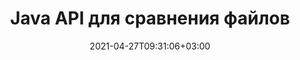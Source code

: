 ---
############################# Static ############################
layout: "product"
date: 2021-04-27T09:31:06+03:00
draft: false

product: "Comparison"
product_tag: "comparison"
platform: "Java"
platform_tag: "java"

############################# Head ############################
head_title: "API сравнения документов Java | Сравните текст и стиль PDF Word Excel HTML"
head_description: "API сравнения документов Java для сравнения и объединения файлов Word Excel PPTX OpenOffice, Web, PDF, AutoCAD и других форматов. Сравнивайте документы с отслеживанием изменений."

############################# Header ############################
title: "Java API для сравнения файлов"
description: "Создавайте приложения Java для эффективного сравнения содержимого файлов на предмет различий во всех стандартных форматах документов и изображений."
button:
    enable: true
    icon: "fas fa-arrow-down"
    label: "Скачать бесплатную пробную версию"
    link: "https://downloads.groupdocs.com/comparison/java"

############################# SubMenu ############################
submenu:
    enable: true
    
    left:
        img_alt: "GroupDocs.Comparison for Java"
        image: "https://www.groupdocs.cloud/templates/groupdocs/images/product-logos/groupdocs-comparison-java.png"
        product: "GroupDocs.Comparison"
        platform: "Java"

    middle:
        button:
            # button loop
            - link: "#overview"
              text: "Обзор"

            # button loop
            - link: "#features"
              text: "Функции"

            # button loop
            - link: "#support"
              text: "Поддерживать"

            # button loop
            - link: "https://products.groupdocs.app/comparison"
              text: "Живая демонстрация"

            # button loop
            - link: "https://purchase.groupdocs.com/pricing/comparison/java"
              text: "Цены"

    right:
        link_download: "https://downloads.groupdocs.com/comparison"
        link_learn: "https://docs.groupdocs.com/comparison/java/"
        link_buy: "https://purchase.groupdocs.com"

############################# Overview ############################
overview:
    enable: true
    example_image: "/comparison/comparison-example.webp"
    content: |
      
    more_overview:
      # more_overview_loop
      - title: "Что такое GroupDocs.Comparison for Java"
        content: "GroupDocs.Comparison for Java — это наиболее гибкий и простой в использовании API, который поможет вам разрабатывать приложения для сравнения документов в среде Java. Средство проверки различий и API слияния документов позволяют обнаруживать изменения и различия в содержании, а также в стиле текста между схожими форматами документов."

      # more_overview_loop
      - title: "Поддерживаемые форматы"
        content: "Библиотека GroupDocs.Comparison поддерживает обнаружение различий как в содержимом, так и в стиле текста между популярными форматами изображений и документов, такими как PDF, HTML, электронная почта Outlook, документы Microsoft Office Word, электронные таблицы Excel, презентации PowerPoint, OneNote, диаграммы Visio, тексты, png , gif и bmp изображения, а также сотни других форматов."
        
      # more_overview_loop
      - title: "Возможности сравнения"
        content: "Сравнение может быть выполнено для обнаружения изменений в содержании слов, абзацев, таблиц или диаграмм и их стилей и предоставит вам документ сравнения, в котором перечислены сводные различия, их количество и типологическая принадлежность. GroupDocs.Comparison for Java может легко извлекать основную информацию об исходном документе, сравнивать и сохранять простые, защищенные паролем и зашифрованные документы различных форматов через файл или поток данных."
        
      # more_overview_loop
      - title: "Документация и примеры"
        content: "Уже есть много документации по использованию библиотеки Comparison на разных платформах с примерами кода, поэтому вам не придется долго думать, как работать с GroupDocs.Comparison для API Java в вашем приложении."
        
      # more_overview_loop
      - title: "Совместимость"
        content: "GroupDocs.Comparison for Java не требует установки какого-либо внешнего программного обеспечения в системе. Он совместим со всеми версиями Java и поддерживает популярные операционные системы (Windows, Linux, MacOS), поддерживающие среду выполнения Java."
    examples:
      enable: true
      
    more_feature:
      # more_feature_loop
      - title: "Легко сравнивайте документы с помощью Java API"
        content: |
          С помощью API GroupDocs.Comparison for Java вы можете легко сравнивать документы поддерживаемых форматов, чтобы находить различия между ними. В следующем примере показано, как сравнить два документа Microsoft Word с помощью Java:
          
          ```java
          try (Comparer comparer = new Comparer("D:\\source.pdf")) {
              comparer.add("D:\\target.pdf");
              comparer.compare("D:\\result.pdf");
          }
          ```
      # more_feature_loop
      - title: "Укажите уровень детализации сравнения"
        content: "GroupDocs.Comparison for Java позволяет сравнивать документы на трех уровнях. Вы можете установить низкую интенсивность сравнения (сравнивать текст пословно с точностью для сетки изображения = 50), среднюю (сравнивать текст посимвольно с точностью для сетки изображения = 100) или высокую (сравнивать текст посимвольно с точностью для изображения). сетка = 150)."

      # more_feature_loop
      - title: "Сравнить стиль текста"
        content: "Помимо содержимого документа, API GroupDocs.Comparison for Java также позволяет сравнивать стиль текста.

        Название шрифта, размер, цвет, стиль (жирный, курсив, подчеркивание, маленькие прописные буквы и гиперссылки) и, если применимо, нижний цвет также можно сравнить, чтобы проверить разницу между сравниваемыми документами при сравнении слов и символов.  

        Для сравнения абзацев также можно сравнить выравнивание, отступ (отступ слева, отступ справа), интервал (пробел после, пробел перед), отступ первой строки и межстрочный интервал.  

        Аналогичным образом, где это применимо, другие разделы страницы также можно сравнивать через API GroupDocs.Comparison for Java. Разделы включают расстояние нижнего колонтитула, поля страницы (слева, справа, сверху и снизу), высоту страницы, ориентацию страницы, цвет границы и ширину линии."
      
    tabs:
      enable: true
      
      ## TAB ONE ##
      tab_one:
        description: |
          Ниже приведен обзор GroupDocs.Comparison for Java:
      
        right:
          enable: true
          icon: "fab fa-html5"
          title: "Обзор"
          content: |
            * Сравните содержание и стили
            * Получить сравнительную сводку
            * Принять/отклонить изменения в Word
            * Объединить и сравнить файлы из 3 слов
            * Поддержка потоков
            * Обнаружение типа файла через поток
            * Сравнить защищенные файлы
            * Сравнить зашифрованные файлы
            * Сохранить сравнение как изображение
            * Сравнить конкретную страницу в Word
            * Сравнить водяные знаки в PDF
            * Применить/отменить изменения
      
      ## TAB TWO ##
      tab_two:
        description: |
          GroupDocs.Comparison for Java поддерживает все популярные [форматы файлов документов](https://docs.groupdocs.com/comparison/java/supported-document-formats/), включая: Microsoft Office, изображения, диаграммы и многое другое. .
        left:
          enable: true
          table:
            # table loop
            - title: "Microsoft Office"
              content: |
                * **Word:** [DOC](https://products.groupdocs.com/comparison/java/doc/), [DOCX](https://products.groupdocs.com/comparison/java/docx/), [DOCM](https://products.groupdocs.com/comparison/java/docm/), [DOT](https://products.groupdocs.com/comparison/java/dot/), [DOTX](https://products.groupdocs.com/comparison/java/dotx/), [DOTM](https://products.groupdocs.com/comparison/java/dotm/), [RTF](https://products.groupdocs.com/comparison/java/rtf/), [TXT](https://products.groupdocs.com/comparison/java/txt/)
                * **Excel:** [XLS](https://products.groupdocs.com/comparison/java/xls/), [XLSX](https://products.groupdocs.com/comparison/java/xlsx/), [XLSM](https://products.groupdocs.com/comparison/java/xlsm/), [XLSB](https://products.groupdocs.com/comparison/java/xlsb/), [XLTM](https://products.groupdocs.com/comparison/java/xltm/), [XLT](https://products.groupdocs.com/comparison/java/xlt/), [XLTM](https://products.groupdocs.com/comparison/java/xltm/), [XLTX](https://products.groupdocs.com/comparison/java/xltx/), [XLAM](https://products.groupdocs.com/comparison/java/xlam/), [SXC](https://products.groupdocs.com/comparison/java/sxc/), [SpreadsheetML](https://products.groupdocs.com/comparison/java/xml/)
                * **PowerPoint:** [PPT](https://products.groupdocs.com/comparison/java/ppt/), [PPTX](https://products.groupdocs.com/comparison/java/pptx/), [PPS](https://products.groupdocs.com/comparison/java/pps/), [PPSX](https://products.groupdocs.com/comparison/java/ppsx/), [PPSM](https://products.groupdocs.com/comparison/java/ppsm/), [POT](https://products.groupdocs.com/comparison/java/pot/), [POTM](https://products.groupdocs.com/comparison/java/potm/), [POTX](https://products.groupdocs.com/comparison/java/potx/), [PPTM](https://products.groupdocs.com/comparison/java/pptm/)
                * **Visio:** [VSD](https://products.groupdocs.com/comparison/java/vsd/), [VDX](https://products.groupdocs.com/comparison/java/vdx/), [VSS](https://products.groupdocs.com/comparison/java/vss/), [VSSX](https://products.groupdocs.com/comparison/java/vssx/), [VSX](https://products.groupdocs.com/comparison/java/vsx/), [VST](https://products.groupdocs.com/comparison/java/vst/), [VSTX](https://products.groupdocs.com/comparison/java/vstx/), [VTX](https://products.groupdocs.com/comparison/java/vtx/), [VSDX](https://products.groupdocs.com/comparison/java/vsdx/), [VDW](https://products.groupdocs.com/comparison/java/vdw/), [VSTM](https://products.groupdocs.com/comparison/java/vstm/), [VSSM](https://products.groupdocs.com/comparison/java/vssm/), [VSDM](https://products.groupdocs.com/comparison/java/vsdm/)
                * **Outlook:** [MSG](https://products.groupdocs.com/comparison/java/msg/), [EML](https://products.groupdocs.com/comparison/java/eml/), [EMLX](https://products.groupdocs.com/comparison/java/emlx/), [PST](https://products.groupdocs.com/comparison/java/pst/), [OST](https://products.groupdocs.com/comparison/java/ost/)
                * **OneNote:** [ONE](https://products.groupdocs.com/comparison/java/one/)

        right:
          enable: true
          table:
            # table loop
            - title: "Другие форматы"
              content: |
                * **Языки программирования**: [CS](https://products.groupdocs.com/comparison/java/cs/), [Java](https://products.groupdocs.com/comparison/java/java/), [CPP](https://products.groupdocs.com/comparison/java/cpp/), [JS](https://products.groupdocs.com/comparison/java/js/), [PY](https://products.groupdocs.com/comparison/java/py/), [RB](https://products.groupdocs.com/comparison/java/rb/), [PL](https://products.groupdocs.com/comparison/java/pl/), [ASM](https://products.groupdocs.com/comparison/java/asm/), [GROOVY](https://products.groupdocs.com/comparison/java/groovy/), [JSON](https://products.groupdocs.com/comparison/java/json/), [PHP](https://products.groupdocs.com/comparison/java/php/), [SQL](https://products.groupdocs.com/comparison/java/sql/), [LOG](https://products.groupdocs.com/comparison/java/log/), [DIFF](https://products.groupdocs.com/comparison/java/diff/), [LESS](https://products.groupdocs.com/comparison/java/less/), [SCALA](https://products.groupdocs.com/comparison/java/scala/)
                * **OpenDocument**: [ODT](https://products.groupdocs.com/comparison/java/odt/), [OTT](https://products.groupdocs.com/comparison/java/ott/), [ODS](https://products.groupdocs.com/comparison/java/ods/), [ODP](https://products.groupdocs.com/comparison/java/odp/), [OTP](https://products.groupdocs.com/comparison/java/otp/)
                * **Portable**: [PDF](https://products.groupdocs.com/comparison/java/pdf/), [MOBI](https://products.groupdocs.com/comparison/java/mobi/)
                * **AutoCAD**: [DXF](https://products.groupdocs.com/comparison/java/dxf/), [DWG](https://products.groupdocs.com/comparison/java/dwg/)
                * **Email**: [EML](https://products.groupdocs.com/comparison/java/eml/), [EMLX](https://products.groupdocs.com/comparison/java/emlx/), [MSG](https://products.groupdocs.com/comparison/java/msg/)
                * **Images**: [JPEG](https://products.groupdocs.com/comparison/java/jpeg/), [BMP](https://products.groupdocs.com/comparison/java/bmp/), [PNG](https://products.groupdocs.com/comparison/java/png/), [GIF](https://products.groupdocs.com/comparison/java/gif/), [DCM](https://products.groupdocs.com/comparison/java/dcm/), [DICOM](https://products.groupdocs.com/comparison/java/dicom/), [DjVu](https://products.groupdocs.com/comparison/java/djvu/)
                * **Web**: [HTM](https://products.groupdocs.com/comparison/java/htm/), [HTML](https://products.groupdocs.com/comparison/java/html/), [MHTML](https://products.groupdocs.com/comparison/java/mhtml/)
                * **Text**: [TXT](https://products.groupdocs.com/comparison/java/txt/)

      ## TAB THREE ##
      tab_three:
        description: |
          GroupDocs.Comparison for Java поддерживает следующие операционные системы, платформы и менеджеры пакетов:
      
        left:
          enable: true
          table:
            # table loop
            - icon: "fab fa-windows"
              title: "Операционные системы"
              content: |
                * Microsoft Windows Desktop
                * Microsoft Windows Server
                * Linux
                * MacOS

            # table loop
            - icon: "fas fa-code"
              title: "Поддерживаемые платформы"
              content: |
                * Java 7 (1.7) или выше

        right:
          enable: true
          table:
            
            # table loop
            - icon: "fas fa-cogs"
              title: "Среды разработки"
              content: |
                * NetBeans
                * IntelliJ IDEA
                * Eclipse
            # table loop
            - icon: "fas fa-tools"
              title: "Инструмент автоматизации сборки"
              content: |
                * Maven

############################# Features ############################
features:
    enable: true
    title: "GroupDocs.Comparison for Java Возможности"

    feature:
      # feature loop
      - icon: "fas fa-copy"
        content: "[Сравните и определите изменения как в содержании, так и в стиле текста](https://docs.groupdocs.com/comparison/java/compare-documents/)"

      # feature loop
      - icon: "fas fa-eye"
        content: "[Сохранить сводный список сравнения сравниваемых документов](https://docs.groupdocs.com/comparison/java/get-extended-information-on-the-summary-page/)"

      # feature loop
      - icon: "fas fa-bolt"
        content: "[Сравнение определенных страниц документов Word](https://docs.groupdocs.com/comparison/java/accept-or-reject-detected-changes/)"
      
      # feature loop
      - icon: "fas fa-file-powerpoint"
        content: "[Объедините до 3 файлов Microsoft Word для сравнения с поддержкой «Отслеживать изменения»](https://docs.groupdocs.com/comparison/java/compare-multiple-documents-with-specific-compare-settings/)"

      # feature loop
      - icon: "fas fa-code"
        content: "[Легко определить, какие изменения происходят из какого документа во время сравнения](https://docs.groupdocs.com/comparison/java/get-list-of-changes/)"

      # feature loop
      - icon: "fas fa-cloud"
        content: "[Поддержка чтения исходных документов и отправки результирующего документа через потоки.](https://docs.groupdocs.com/comparison/java/load-file-from-stream/)"

      # feature loop
      - icon: "fas fa-remove-format"
        content: "[Определить тип формата файла при выборке из потока](https://docs.groupdocs.com/comparison/java/get-file-info/)"

      # feature loop
      - icon: "fas fa-comment-slash"
        content: "[Сравнить документы, защищенные паролем](https://docs.groupdocs.com/comparison/java/load-password-protected-documents/)"

      # feature loop
      - icon: "fas fa-location-arrow"
        content: "[Сохранить результат сравнения как изображение](https://docs.groupdocs.com/comparison/java/generate-document-pages-preview/)"

      # feature loop
      - icon: "fas fa-border-all"
        content: "[Сравните различные форматы файлов как изображения](https://docs.groupdocs.com/comparison/java/generate-document-pages-preview/)"

      # feature loop
      - icon: "fas fa-wrench"
        content: "[Сравните водяные знаки в PDF-документах](https://docs.groupdocs.com/comparison/java/how-to-spot-photos-differences-in-java-or-kotlin/)"

      # feature loop
      - icon: "fas fa-columns"
        content: "[Сравнить документы из файла или потока и отправить результирующий документ через поток или файл](https://docs.groupdocs.com/comparison/java/load-file-from-stream/)"

      # feature loop
      - icon: "fas fa-file-word"
        content: "[Принять или отменить изменения после сравнения файлов Word, PDF или Excel](https://docs.groupdocs.com/comparison/java/accept-or-reject-detected-changes/)"

      # feature loop
      - icon: "fas fa-envelope"
        content: "[Сравнить зашифрованные документы через файл или поток](https://docs.groupdocs.com/comparison/java/load-file-from-stream/)"

      # feature loop
      - icon: "fas fa-print"
        content: "[Вариант дозированного лицензирования для операций сравнения](https://docs.groupdocs.com/comparison/java/evaluation-limitations-and-licensing-of-groupdocs-comparison/)"

      # feature loop
      - icon: "fas fa-file-archive"
        content: "[Выделение текста для отмеченных изменений при сравнении документов PDF, Word, Excel, PowerPoint и Note](https://docs.groupdocs.com/comparison/java/customize-changes-styles/)"

      # feature loop
      - icon: "fas fa-lock"
        content: "[Рассчитать правильные координаты изменений в PDF, слайдах и диаграммах PowerPoint](https://docs.groupdocs.com/comparison/java/get-changes-coordinates/)"

      # feature loop
      - icon: "fas fa-file-code"
        content: "[Сравнение нескольких (более двух) PDF-документов, Excel, OneNote, диаграмм, электронных писем и текстовых документов](https://docs.groupdocs.com/comparison/java/compare-multiple-documents/)"
      
      # feature loop
      - icon: "fas fa-fill-drip"
        content: "[Сравните верхний и нижний колонтитулы поддерживаемых форматов файлов](https://docs.groupdocs.com/comparison/net/how-to-select-options-for-flexible-comparing/)"

      # feature loop
      - icon: "fas fa-file-excel"
        content: "[Сравнивайте документы и сохраняйте страницы документов разных форматов в виде изображений](https://docs.groupdocs.com/comparison/java/generate-document-pages-preview/)"


############################# Support ############################
support:
    enable: true

############################# Solutions ############################
solutions:
    enable: true
    title: "GroupDocs.Comparison предлагает API-интерфейсы просмотра документов для других популярных сред разработки."

    solution:
        # solution loop
        - img_alt: "GroupDocs.Comparison for .NET"
          image: "https://www.groupdocs.cloud/templates/groupdocs/images/product-logos/groupdocs-comparison-net.png"
          product: "GroupDocs.Comparison"
          platform: ".NET"
          link: "/comparison/net/"

############################# Back to top ###############################
back_to_top:
  enable: true
---